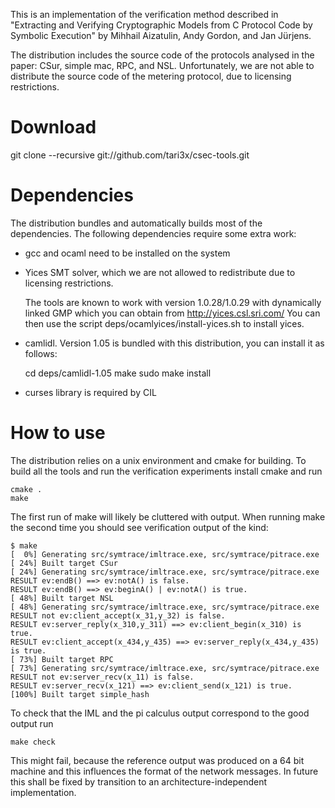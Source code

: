 
This is an implementation of the verification method described in 
"Extracting and Verifying Cryptographic Models from C Protocol Code by Symbolic Execution" 
by Mihhail Aizatulin, Andy Gordon, and Jan Jürjens.

The distribution includes the source code of the protocols analysed in the paper: CSur,
simple mac, RPC, and NSL. Unfortunately, we are not able to distribute the source code 
of the metering protocol, due to licensing restrictions.

Download
========

git clone --recursive git://github.com/tari3x/csec-tools.git

Dependencies
============

The distribution bundles and automatically builds most of the dependencies. 
The following dependencies require some extra work:

- gcc and ocaml need to be installed on the system

- Yices SMT solver, which we are not allowed to redistribute due to licensing restrictions. 

  The tools are known to work with version 1.0.28/1.0.29 with dynamically linked GMP which you can obtain from
    http://yices.csl.sri.com/
  You can then use the script
    deps/ocamlyices/install-yices.sh
  to install yices.

- camlidl. Version 1.05 is bundled with this distribution, you can install it as follows:

    cd deps/camlidl-1.05
    make
    sudo make install

- curses library is required by CIL

How to use
==========

The distribution relies on a unix environment and cmake for building. 
To build all the tools and run the verification experiments install cmake and run

    cmake .
    make

The first run of make will likely be cluttered with output.
When running make the second time you should see verification output of the kind:
	
    $ make
    [  0%] Generating src/symtrace/imltrace.exe, src/symtrace/pitrace.exe
    [ 24%] Built target CSur
    [ 24%] Generating src/symtrace/imltrace.exe, src/symtrace/pitrace.exe
    RESULT ev:endB() ==> ev:notA() is false.
    RESULT ev:endB() ==> ev:beginA() | ev:notA() is true.
    [ 48%] Built target NSL
    [ 48%] Generating src/symtrace/imltrace.exe, src/symtrace/pitrace.exe
    RESULT not ev:client_accept(x_31,y_32) is false.
    RESULT ev:server_reply(x_310,y_311) ==> ev:client_begin(x_310) is true.
    RESULT ev:client_accept(x_434,y_435) ==> ev:server_reply(x_434,y_435) is true.
    [ 73%] Built target RPC
    [ 73%] Generating src/symtrace/imltrace.exe, src/symtrace/pitrace.exe
    RESULT not ev:server_recv(x_11) is false.
    RESULT ev:server_recv(x_121) ==> ev:client_send(x_121) is true.
    [100%] Built target simple_hash
	
To check that the IML and the pi calculus output correspond to the good output run 

    make check

This might fail, because the reference output was produced on a 64 bit machine and 
this influences the format of the network messages. In future this shall be fixed by
transition to an architecture-independent implementation.

